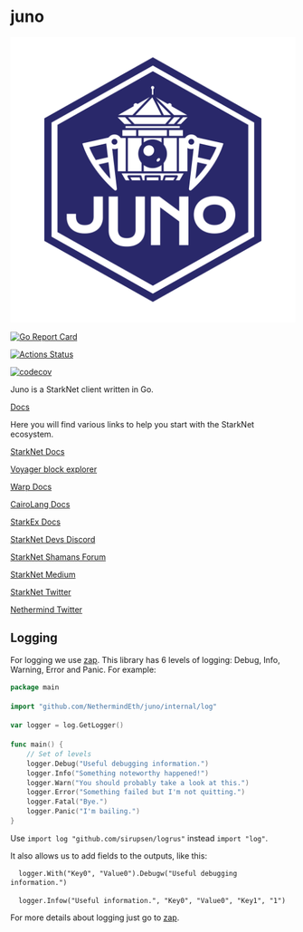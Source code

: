 # juno

![Juno Logo](./.github/juno.jpg?raw=true)

[![Go Report Card](https://goreportcard.com/badge/github.com/NethermindEth/juno)](https://goreportcard.com/report/github.com/NethermindEth/juno)

[![Actions Status](https://github.com/NethermindEth/juno/actions/workflows/juno-build.yml/badge.svg)](https://github.com/NethermindEth/juno/actions)

[![codecov](https://codecov.io/gh/NethermindEth/juno/branch/main/graph/badge.svg)](https://codecov.io/gh/NethermindEth/juno)

Juno is a StarkNet client written in Go.

[Docs](https://nethermindeth.github.io/juno/)

Here you will find various links to help you start with the StarkNet ecosystem.

[StarkNet Docs](https://starknet.io/)

[Voyager block explorer](https://voyager.online)

[Warp Docs](https://github.com/NethermindEth/warp)

[CairoLang Docs](https://www.cairo-lang.org/)

[StarkEx Docs](https://docs.starkware.co/starkex-v4)

[StarkNet Devs Discord](https://discord.com/invite/uJ9HZTUk2Y)

[StarkNet Shamans Forum](https://community.starknet.io/)

[StarkNet Medium](https://medium.com/starkware/starknet/home)

[StarkNet Twitter](https://twitter.com/Starknet_Intern)

[Nethermind Twitter](https://twitter.com/NethermindEth)

## Logging

For logging we use [zap](https://github.com/uber-go/zap). This library has 6 levels of logging: Debug, Info, Warning,
Error and Panic. For example:

```go
package main

import "github.com/NethermindEth/juno/internal/log"

var logger = log.GetLogger()

func main() {
	// Set of levels
	logger.Debug("Useful debugging information.")
	logger.Info("Something noteworthy happened!")
	logger.Warn("You should probably take a look at this.")
	logger.Error("Something failed but I'm not quitting.")
	logger.Fatal("Bye.")
	logger.Panic("I'm bailing.")
}
```

Use `import log "github.com/sirupsen/logrus"` instead `import "log"`.

It also allows us to add fields to the outputs, like this:

```
  logger.With("Key0", "Value0").Debugw("Useful debugging information.")
  
  logger.Infow("Useful information.", "Key0", "Value0", "Key1", "1")
```


For more details about logging just go to [zap](https://github.com/uber-go/zap).